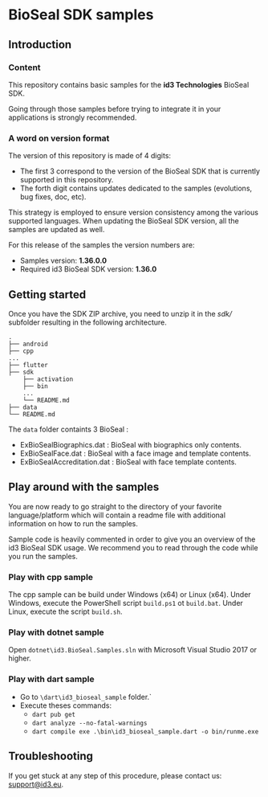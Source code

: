 # BioSeal SDK samples

## Introduction

### Content

This repository contains basic samples for the **id3 Technologies** BioSeal SDK.

Going through those samples before trying to integrate it in your applications is strongly recommended.

### A word on version format

The version of this repository is made of 4 digits:
* The first 3 correspond to the version of the BioSeal SDK that is currently supported in this repository.
* The forth digit contains updates dedicated to the samples (evolutions, bug fixes, doc, etc).

This strategy is employed to ensure version consistency among the various supported languages. When updating the BioSeal SDK version, all the samples are updated as well.

For this release of the samples the version numbers are: 
* Samples version: **1.36.0.0**
* Required id3 BioSeal SDK version: **1.36.0**

## Getting started

Once you have the SDK ZIP archive, you need to unzip it in the *sdk/* subfolder resulting in the following architecture.

    .
    ├── android
    ├── cpp
    ...
    ├── flutter
    ├── sdk
        ├── activation
        ├── bin
        ...
        └── README.md
    ├── data
    └── README.md

The `data` folder containts 3 BioSeal :
- ExBioSealBiographics.dat : BioSeal with biographics only contents.
- ExBioSealFace.dat : BioSeal with a face image and template contents.
- ExBioSealAccreditation.dat : BioSeal with face template contents.

## Play around with the samples

You are now ready to go straight to the directory of your favorite language/platform which will contain a readme file with additional information on how to run the samples.

Sample code is heavily commented in order to give you an overview of the id3 BioSeal SDK usage. We recommend you to read through the code while you run the samples.

### Play with cpp sample

The cpp sample can be build under Windows (x64) or Linux (x64).
Under Windows, execute the PowerShell script `build.ps1` ot `build.bat`.
Under Linux, execute the script `build.sh`.

### Play with dotnet sample

Open `dotnet\id3.BioSeal.Samples.sln` with Microsoft Visual Studio 2017 or higher.

### Play with dart sample

- Go to `\dart\id3_bioseal_sample` folder.`
- Execute theses commands:
  - `dart pub get`
  - `dart analyze --no-fatal-warnings`
  - `dart compile exe .\bin\id3_bioseal_sample.dart -o bin/runme.exe`

## Troubleshooting

If you get stuck at any step of this procedure, please contact us: support@id3.eu.
